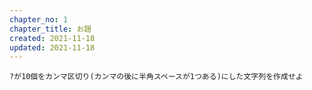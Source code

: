 ```yaml
---
chapter_no: 1
chapter_title: お題
created: 2021-11-18
updated: 2021-11-18
---
```

```:お題
?が10個をカンマ区切り(カンマの後に半角スペースが1つある)にした文字列を作成せよ
```
